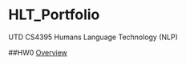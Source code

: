 # HLT_Portfolio
UTD CS4395 Humans Language Technology (NLP)

##HW0
[Overview](/master/Hw0/Overview%20Of%20NLP.pdf)
